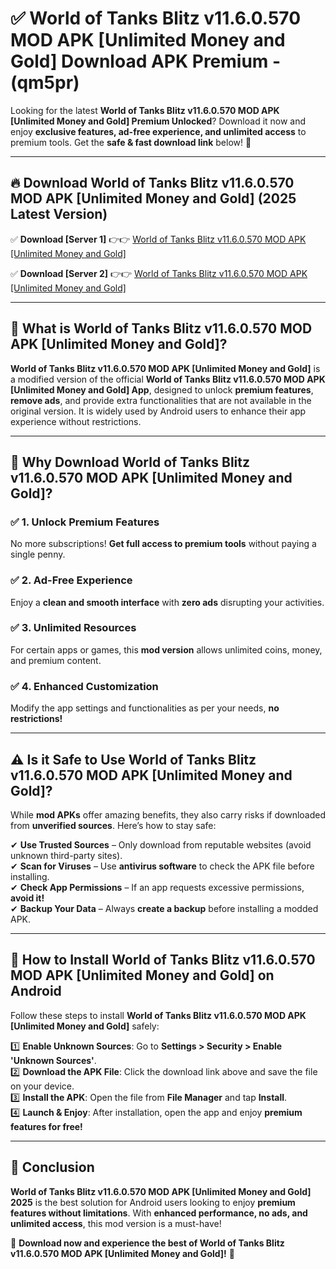 
# ✅ World of Tanks Blitz v11.6.0.570 MOD APK [Unlimited Money and Gold] Download APK Premium -  (qm5pr) 

Looking for the latest **World of Tanks Blitz v11.6.0.570 MOD APK [Unlimited Money and Gold] Premium Unlocked**? Download it now and enjoy **exclusive features, ad-free experience, and unlimited access** to premium tools. Get the **safe & fast download link** below! 🚀

---

## 🔥 Download World of Tanks Blitz v11.6.0.570 MOD APK [Unlimited Money and Gold] (2025 Latest Version)

✅ **Download [Server 1]** 👉👉 [World of Tanks Blitz v11.6.0.570 MOD APK [Unlimited Money and Gold] ](https://apkcomod.com?title=World_of_Tanks_Blitz_v11.6.0.570_MOD_APK_[Unlimited_Money_and_Gold])  

✅ **Download [Server 2]** 👉👉 [World of Tanks Blitz v11.6.0.570 MOD APK [Unlimited Money and Gold] ](https://apkcomod.com?title=World_of_Tanks_Blitz_v11.6.0.570_MOD_APK_[Unlimited_Money_and_Gold])  


---

## 📌 What is World of Tanks Blitz v11.6.0.570 MOD APK [Unlimited Money and Gold]?

**World of Tanks Blitz v11.6.0.570 MOD APK [Unlimited Money and Gold]** is a modified version of the official **World of Tanks Blitz v11.6.0.570 MOD APK [Unlimited Money and Gold] App**, designed to unlock **premium features**, **remove ads**, and provide extra functionalities that are not available in the original version. It is widely used by Android users to enhance their app experience without restrictions.

---

## 🌟 Why Download World of Tanks Blitz v11.6.0.570 MOD APK [Unlimited Money and Gold]?

### ✅ 1. Unlock Premium Features
No more subscriptions! **Get full access to premium tools** without paying a single penny.

### ✅ 2. Ad-Free Experience
Enjoy a **clean and smooth interface** with **zero ads** disrupting your activities.

### ✅ 3. Unlimited Resources
For certain apps or games, this **mod version** allows unlimited coins, money, and premium content.

### ✅ 4. Enhanced Customization
Modify the app settings and functionalities as per your needs, **no restrictions!**

---

## ⚠️ Is it Safe to Use World of Tanks Blitz v11.6.0.570 MOD APK [Unlimited Money and Gold]?

While **mod APKs** offer amazing benefits, they also carry risks if downloaded from **unverified sources**. Here’s how to stay safe:

✔ **Use Trusted Sources** – Only download from reputable websites (avoid unknown third-party sites).  
✔ **Scan for Viruses** – Use **antivirus software** to check the APK file before installing.  
✔ **Check App Permissions** – If an app requests excessive permissions, **avoid it!**  
✔ **Backup Your Data** – Always **create a backup** before installing a modded APK.

---

## 📲 How to Install World of Tanks Blitz v11.6.0.570 MOD APK [Unlimited Money and Gold] on Android

Follow these steps to install **World of Tanks Blitz v11.6.0.570 MOD APK [Unlimited Money and Gold]** safely:

1️⃣ **Enable Unknown Sources**: Go to **Settings > Security > Enable 'Unknown Sources'**.  
2️⃣ **Download the APK File**: Click the download link above and save the file on your device.  
3️⃣ **Install the APK**: Open the file from **File Manager** and tap **Install**.  
4️⃣ **Launch & Enjoy**: After installation, open the app and enjoy **premium features for free!**

---

## 🚀 Conclusion

**World of Tanks Blitz v11.6.0.570 MOD APK [Unlimited Money and Gold] 2025** is the best solution for Android users looking to enjoy **premium features without limitations**. With **enhanced performance, no ads, and unlimited access**, this mod version is a must-have!

🔻 **Download now and experience the best of World of Tanks Blitz v11.6.0.570 MOD APK [Unlimited Money and Gold]!** 🔻

